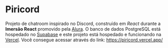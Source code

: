 # Piricord

Projeto de chatroom inspirado no Discord, construído em *React* durante a **Imersão React** promovido pela [Alura](https://www.alura.com.br).
O banco de dados PostgreSQL está hospedado no [Supabase](https://supabase.com) e este projeto está hospedado e funcionando na [Vercel](https://vercel.com).
Você consegue acessar através do link: https://piricord.vercel.app/

